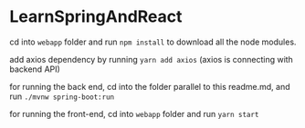 # LearnSpringAndReact

cd into `webapp` folder and run `npm install` to download all the node modules.

add axios dependency by running `yarn add axios` (axios is connecting with backend API) 

for running the back end, cd into the folder parallel to this readme.md, and run `./mvnw spring-boot:run`

for running the front-end, cd into `webapp` folder and  run `yarn start`

